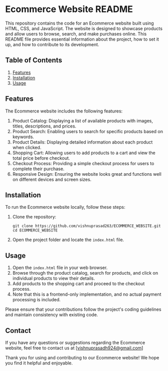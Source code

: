 # Ecommerce Website README

This repository contains the code for an Ecommerce website built using HTML, CSS, and JavaScript. The website is designed to showcase products and allow users to browse, search, and make purchases online. This README file provides essential information about the project, how to set it up, and how to contribute to its development.

## Table of Contents

1. [Features](#features)
2. [Installation](#installation)
3. [Usage](#usage)

## Features

The Ecommerce website includes the following features:

1. Product Catalog: Displaying a list of available products with images, titles, descriptions, and prices.
2. Product Search: Enabling users to search for specific products based on keywords.
3. Product Details: Displaying detailed information about each product when clicked.
4. Shopping Cart: Allowing users to add products to a cart and view the total price before checkout.
5. Checkout Process: Providing a simple checkout process for users to complete their purchase.
6. Responsive Design: Ensuring the website looks great and functions well on different devices and screen sizes.

## Installation

To run the Ecommerce website locally, follow these steps:

1. Clone the repository: 
   ```
   git clone https://github.com/vishnuprasad263/ECOMMERCE_WEBSITE.git
   cd ECOMMERCE_WEBSITE
   ```

2. Open the project folder and locate the `index.html` file.

## Usage

1. Open the `index.html` file in your web browser.
2. Browse through the product catalog, search for products, and click on individual products to view their details.
3. Add products to the shopping cart and proceed to the checkout process.
4. Note that this is a frontend-only implementation, and no actual payment processing is included.


Please ensure that your contributions follow the project's coding guidelines and maintain consistency with existing code.



## Contact

If you have any questions or suggestions regarding the Ecommerce website, feel free to contact us at [vishnuprasadh924@gmail.com]

Thank you for using and contributing to our Ecommerce website! We hope you find it helpful and enjoyable.
